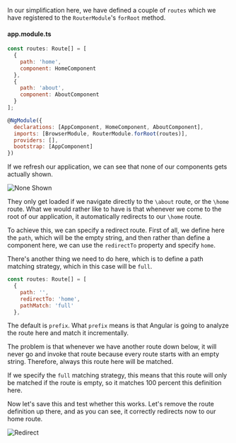 In our simplification here, we have defined a couple of `routes` which we have registered to the `RouterModule`'s `forRoot` method. 

#### app.module.ts
```javascript
const routes: Route[] = [
  {
    path: 'home',
    component: HomeComponent
  },
  {
    path: 'about',
    component: AboutComponent
  }
];

@NgModule({
  declarations: [AppComponent, HomeComponent, AboutComponent],
  imports: [BrowserModule, RouterModule.forRoot(routes)],
  providers: [],
  bootstrap: [AppComponent]
})
```
If we refresh our application, we can see that none of our components gets actually shown.

![None Shown](https://res.cloudinary.com/dg3gyk0gu/image/upload/v1543355066/transcript-images/angular-create-a-redirect-rule-with-the-angular-router-none-shown.png)

They only get loaded if we navigate directly to the `\about` route, or the `\home` route. What we would rather like to have is that whenever we come to the root of our application, it automatically redirects to our `\home` route.

To achieve this, we can specify a redirect route. First of all, we define here the `path`, which will be the empty string, and then rather than define a component here, we can use the `redirectTo` property and specify `home`.

There's another thing we need to do here, which is to define a path matching strategy, which in this case will be `full`. 

```javascript
const routes: Route[] = [
  {
    path: '',
    redirectTo: 'home',
    pathMatch: 'full'
  },
```

The default is `prefix`. What `prefix` means is that Angular is going to analyze the route here and match it incrementally.

The problem is that whenever we have another route down below, it will never go and invoke that route because every route starts with an empty string. Therefore, always this route here will be matched.

If we specify the `full` matching strategy, this means that this route will only be matched if the route is empty, so it matches 100 percent this definition here.

Now let's save this and test whether this works. Let's remove the route definition up there, and as you can see, it correctly redirects now to our home route.

![Redirect](https://res.cloudinary.com/dg3gyk0gu/image/upload/v1543355066/transcript-images/angular-create-a-redirect-rule-with-the-angular-router-redirect.png)